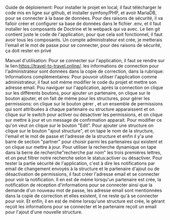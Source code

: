 Guide de déploiement:
Pour installer le projet en local, il faut télécharger le code mis en ligne sur github, et installer symfony/PHP, et avoir MariaDB, pour se connecter à la base de données.
Pour des raisons de sécurité, il va falloir créer et configurer sa base de données dans le fichier .env, et il faut installer les composants de Doctrine et le webpack qui va avec.
Le lien git contient juste le code de l'application, pour que cela soit fonctionnel, il faut avoir tous les composants. 
Un compte administrateur est crée, je metterais l'email et le mot de passe pour se connecter, pour des raisons de sécurité, ça doit rester en privé

Manuel d'utilisation:
Pour se connecter sur l'application, il faut se rendre sur le lien:https://travel-to-travel.online/.
les informations de connection pour l'administrateur sont données dans la copie de correction, dans la rubrique: Informations complémentaires:
Pour pouvoir utiliser l'application comme administrateur, il faut soit méme modifier le code du projet et mettre son adresse email.
Pou naviguer sur l'application, aprés la connection on clique sur les différents boutons, pour ajouter un partenaire, on clique sur le bouton ajouter, et on fait de méme pour les structures, pour gérer les permissions: on clique sur le bouton gérer , et un ensemble de permissions qui sont attribuées à chaque partenaire ou structure apparaissent et on clique sur le switch pour activer ou désactiver les permissions, et on clique sur mettre à jour et un message de confirmation apparait.
Pour modifier ce qu'on veut on clique sur le bouton "Edit".
Pour ajouter une structure on clique sur le bouton "ajout structure", et on tape le nom de la structure, l'email et le mot de passe et l'adresse de la structure et enfin il y'a une barre de section "partner" pour choisir parmi les partenaires qui existent et on clique sur mettre à jour.
Pour utiliser la recherche dynamique on tape dans la berre de recherche"recherche par nom" les trois premiéres lettres, et on peut filtrer notre recherche selon le status:activer ou désactiver.
Pour tester la partie sécurité de l'application, c'est à dire les notifications par email de changement envoyés à la structure et le partenaire d'ajout ou de désactivation de permissions, il faut créer l'adresse email et se connecter pour voir la notification.
Il en est de méme lorsqu'un partenaire est crée, la notification de réception d'informations pour se connecter ainsi que la demande d'un nouveau mot de passe, les adresse email sont mentionnées dans la copie de correction et elles existent, il ne reste qu'à se connecter pour voir.
Et enfin, il en est de méme lorsqu'une structure est crée, le gérant reçoit les informations pour se connecter et le partenaire reçoit un email pour l'ajout d'une nouvelle structure.



